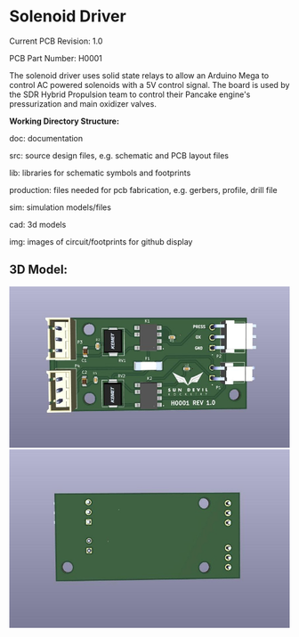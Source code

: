 <h1>Solenoid Driver</h1>

<p>Current PCB Revision: 1.0</p>
<p>PCB Part Number: H0001</p>

<p>The solenoid driver uses solid state relays to allow an Arduino Mega 
to control AC powered solenoids with a 5V control signal. The board is 
used by the SDR Hybrid Propulsion team to control their Pancake engine's 
pressurization and main oxidizer valves. </p>

<p><b>Working Directory Structure:</b></p>

<p>
   doc: documentation
   
   src: source design files, e.g. schematic and PCB layout files

   lib: libraries for schematic symbols and footprints

   production: files needed for pcb fabrication, e.g. gerbers, profile, drill file

   sim: simulation models/files 

   cad: 3d models
  
   img: images of circuit/footprints for github display 
</p>

<h2>3D Model: </h2>

<img src="img/H0001-Solenoid-Driver-TOP.jpg">
<img src="img/H0001-Solenoid-Driver-BOTTOM.jpg">
